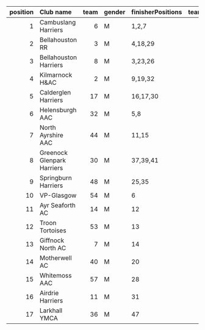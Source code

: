 |   position | Club name                  |   team | gender   | finisherPositions   |   teamPoints |   penaltyPoints |   totalPoints |   totalFinishers | Website                                    |
|-----------:|:---------------------------|-------:|:---------|:--------------------|-------------:|----------------:|--------------:|-----------------:|:-------------------------------------------|
|          1 | Cambuslang Harriers        |      6 | M        | 1,2,7               |           10 |               0 |            10 |                8 | https://cambuslangharriers.org/            |
|          2 | Bellahouston RR            |      3 | M        | 4,18,29             |           51 |               0 |            51 |                4 | https://www.bellahoustonroadrunners.co.uk/ |
|          3 | Bellahouston Harriers      |      8 | M        | 3,23,26             |           52 |               0 |            52 |                7 | http://www.bellahoustonharriers.co.uk/     |
|          4 | Kilmarnock H&AC            |      2 | M        | 9,19,32             |           60 |               0 |            60 |                5 | http://www.kilmarnockharriers.com/         |
|          5 | Calderglen Harriers        |     17 | M        | 16,17,30            |           63 |               0 |            63 |                5 | http://www.calderglenharriers.org.uk/      |
|          6 | Helensburgh AAC            |     32 | M        | 5,8                 |           13 |              58 |            71 |                2 | https://www.helensburghaac.com/            |
|          7 | North Ayrshire AAC         |     44 | M        | 11,15               |           26 |              58 |            84 |                2 | https://naathletics.co.uk/                 |
|          8 | Greenock Glenpark Harriers |     30 | M        | 37,39,41            |          117 |               0 |           117 |                5 | https://greenockglenparkharriers.com/      |
|          9 | Springburn Harriers        |     48 | M        | 25,35               |           60 |              58 |           118 |                2 | https://www.springburnharriers.co.uk/      |
|         10 | VP-Glasgow                 |     54 | M        | 6                   |            6 |             116 |           122 |                1 | https://www.vp-glasgow.com                 |
|         11 | Ayr Seaforth AC            |     14 | M        | 12                  |           12 |             116 |           128 |                1 | https://www.ayrseaforth.co.uk/             |
|         12 | Troon Tortoises            |     53 | M        | 13                  |           13 |             116 |           129 |                1 | http://troontortoises.co.uk                |
|         13 | Giffnock North AC          |      7 | M        | 14                  |           14 |             116 |           130 |                1 | https://www.giffnocknorth.co.uk/           |
|         14 | Motherwell AC              |     40 | M        | 20                  |           20 |             116 |           136 |                1 | https://motherwellac.com/                  |
|         15 | Whitemoss AAC              |     57 | M        | 28                  |           28 |             116 |           144 |                1 | https://whitemossaac.co.uk/                |
|         16 | Airdrie Harriers           |     11 | M        | 31                  |           31 |             116 |           147 |                1 | http://airdrieharriers.org/                |
|         17 | Larkhall YMCA              |     36 | M        | 47                  |           47 |             116 |           163 |                1 | https://www.larkhallymcaharriers.org       |